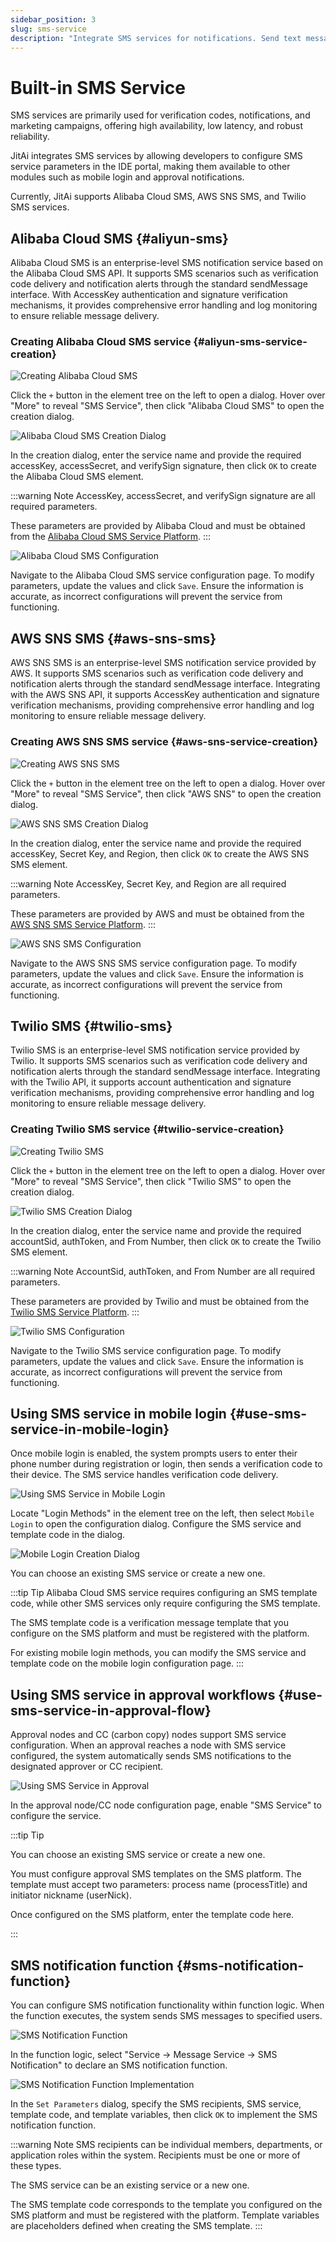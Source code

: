 ```yaml
---
sidebar_position: 3
slug: sms-service
description: "Integrate SMS services for notifications. Send text messages via Twilio, Alibaba Cloud, and other SMS providers."
---
```


# Built-in SMS Service

SMS services are primarily used for verification codes, notifications, and marketing campaigns, offering high availability, low latency, and robust reliability.

JitAi integrates SMS services by allowing developers to configure SMS service parameters in the IDE portal, making them available to other modules such as mobile login and approval notifications.

Currently, JitAi supports Alibaba Cloud SMS, AWS SNS SMS, and Twilio SMS services.

## Alibaba Cloud SMS {#aliyun-sms}

Alibaba Cloud SMS is an enterprise-level SMS notification service based on the Alibaba Cloud SMS API. It supports SMS scenarios such as verification code delivery and notification alerts through the standard sendMessage interface. With AccessKey authentication and signature verification mechanisms, it provides comprehensive error handling and log monitoring to ensure reliable message delivery.

### Creating Alibaba Cloud SMS service {#aliyun-sms-service-creation}

![Creating Alibaba Cloud SMS](./img/3/sms_2025-08-28_09-56-36.png)

Click the `+` button in the element tree on the left to open a dialog. Hover over "More" to reveal "SMS Service", then click "Alibaba Cloud SMS" to open the creation dialog.

![Alibaba Cloud SMS Creation Dialog](./img/3/sms_2025-08-28_09-59-22.png)

In the creation dialog, enter the service name and provide the required accessKey, accessSecret, and verifySign signature, then click `OK` to create the Alibaba Cloud SMS element.

:::warning Note
AccessKey, accessSecret, and verifySign signature are all required parameters.

These parameters are provided by Alibaba Cloud and must be obtained from the [Alibaba Cloud SMS Service Platform](https://help.aliyun.com/zh/sms/).
:::

![Alibaba Cloud SMS Configuration](./img/3/sms_2025-08-28_10-20-49.png)

Navigate to the Alibaba Cloud SMS service configuration page. To modify parameters, update the values and click `Save`. Ensure the information is accurate, as incorrect configurations will prevent the service from functioning.

## AWS SNS SMS {#aws-sns-sms}

AWS SNS SMS is an enterprise-level SMS notification service provided by AWS. It supports SMS scenarios such as verification code delivery and notification alerts through the standard sendMessage interface. Integrating with the AWS SNS API, it supports AccessKey authentication and signature verification mechanisms, providing comprehensive error handling and log monitoring to ensure reliable message delivery.

### Creating AWS SNS SMS service {#aws-sns-service-creation}

![Creating AWS SNS SMS](./img/3/sms_2025-10-17_14-49-11.png)

Click the `+` button in the element tree on the left to open a dialog. Hover over "More" to reveal "SMS Service", then click "AWS SNS" to open the creation dialog.

![AWS SNS SMS Creation Dialog](./img/3/sms_2025-10-17_14-50-05.png)

In the creation dialog, enter the service name and provide the required accessKey, Secret Key, and Region, then click `OK` to create the AWS SNS SMS element.

:::warning Note
AccessKey, Secret Key, and Region are all required parameters.

These parameters are provided by AWS and must be obtained from the [AWS SNS SMS Service Platform](https://docs.aws.amazon.com/sns/latest/dg/welcome.html).
:::

![AWS SNS SMS Configuration](./img/3/sms_2025-10-17_14-51-27.png)

Navigate to the AWS SNS SMS service configuration page. To modify parameters, update the values and click `Save`. Ensure the information is accurate, as incorrect configurations will prevent the service from functioning.

## Twilio SMS {#twilio-sms}

Twilio SMS is an enterprise-level SMS notification service provided by Twilio. It supports SMS scenarios such as verification code delivery and notification alerts through the standard sendMessage interface. Integrating with the Twilio API, it supports account authentication and signature verification mechanisms, providing comprehensive error handling and log monitoring to ensure reliable message delivery.

### Creating Twilio SMS service {#twilio-service-creation}

![Creating Twilio SMS](./img/3/sms_2025-10-17_14-52-06.png)

Click the `+` button in the element tree on the left to open a dialog. Hover over "More" to reveal "SMS Service", then click "Twilio SMS" to open the creation dialog.

![Twilio SMS Creation Dialog](./img/3/sms_2025-10-17_14-52-36.png)

In the creation dialog, enter the service name and provide the required accountSid, authToken, and From Number, then click `OK` to create the Twilio SMS element.

:::warning Note
AccountSid, authToken, and From Number are all required parameters.

These parameters are provided by Twilio and must be obtained from the [Twilio SMS Service Platform](https://www.twilio.com/docs/messaging).
:::

![Twilio SMS Configuration](./img/3/sms_2025-10-17_14-53-37.png)

Navigate to the Twilio SMS service configuration page. To modify parameters, update the values and click `Save`. Ensure the information is accurate, as incorrect configurations will prevent the service from functioning.

## Using SMS service in mobile login {#use-sms-service-in-mobile-login}

Once mobile login is enabled, the system prompts users to enter their phone number during registration or login, then sends a verification code to their device. The SMS service handles verification code delivery.

![Using SMS Service in Mobile Login](./img/3/sms_2025-08-28_10-26-48.png)

Locate "Login Methods" in the element tree on the left, then select `Mobile Login` to open the configuration dialog. Configure the SMS service and template code in the dialog.

![Mobile Login Creation Dialog](./img/3/sms_2025-08-28_10-31-13.png)

You can choose an existing SMS service or create a new one.

:::tip Tip
Alibaba Cloud SMS service requires configuring an SMS template code, while other SMS services only require configuring the SMS template.

The SMS template code is a verification message template that you configure on the SMS platform and must be registered with the platform.

For existing mobile login methods, you can modify the SMS service and template code on the mobile login configuration page.
:::

## Using SMS service in approval workflows {#use-sms-service-in-approval-flow}

Approval nodes and CC (carbon copy) nodes support SMS service configuration. When an approval reaches a node with SMS service configured, the system automatically sends SMS notifications to the designated approver or CC recipient.

![Using SMS Service in Approval](./img/3/sms_2025-08-28_10-56-19.png)

In the approval node/CC node configuration page, enable "SMS Service" to configure the service.

:::tip Tip

You can choose an existing SMS service or create a new one.

You must configure approval SMS templates on the SMS platform. The template must accept two parameters: process name (processTitle) and initiator nickname (userNick).

Once configured on the SMS platform, enter the template code here.

:::

## SMS notification function {#sms-notification-function}

You can configure SMS notification functionality within function logic. When the function executes, the system sends SMS messages to specified users.

![SMS Notification Function](./img/3/sms_2025-08-28_11-17-56.png)

In the function logic, select "Service -> Message Service -> SMS Notification" to declare an SMS notification function.

![SMS Notification Function Implementation](./img/3/sms_2025-08-28_11-21-21.png)

In the `Set Parameters` dialog, specify the SMS recipients, SMS service, template code, and template variables, then click `OK` to implement the SMS notification function.

:::warning Note
SMS recipients can be individual members, departments, or application roles within the system. Recipients must be one or more of these types.

The SMS service can be an existing service or a new one.

The SMS template code corresponds to the template you configured on the SMS platform and must be registered with the platform. Template variables are placeholders defined when creating the SMS template.
:::
